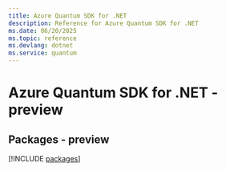 ```yaml
---
title: Azure Quantum SDK for .NET
description: Reference for Azure Quantum SDK for .NET
ms.date: 06/20/2025
ms.topic: reference
ms.devlang: dotnet
ms.service: quantum
---
```

# Azure Quantum SDK for .NET - preview
## Packages - preview
[!INCLUDE [packages](quantum-index.md)]